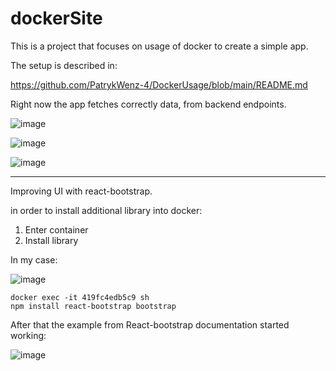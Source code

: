 ﻿# dockerSite

This is a project that focuses on usage of docker to create a simple app.


The setup is described in:

https://github.com/PatrykWenz-4/DockerUsage/blob/main/README.md


Right now the app fetches correctly data, from backend endpoints.

![image](https://github.com/user-attachments/assets/4dfbfa42-07d1-4b03-b807-48ae2c1f02b5)

![image](https://github.com/user-attachments/assets/bd4e104e-31f3-4f3d-a3c4-5b26cad1c2d3)

![image](https://github.com/user-attachments/assets/73e08d21-3325-43ea-8a98-8e5184cc7b35)

----------------------------------------------------------------------------------------

Improving UI with react-bootstrap.

in order to install additional library into docker:
  1. Enter container
  2. Install library

In my case:

![image](https://github.com/user-attachments/assets/ab7dad27-4ab4-4779-8240-0afaa2b8c520)

```
docker exec -it 419fc4edb5c9 sh
npm install react-bootstrap bootstrap
```

After that the example from React-bootstrap documentation started working:

![image](https://github.com/user-attachments/assets/3ff9af00-0509-48f9-a42e-bf37ff2211a7)


